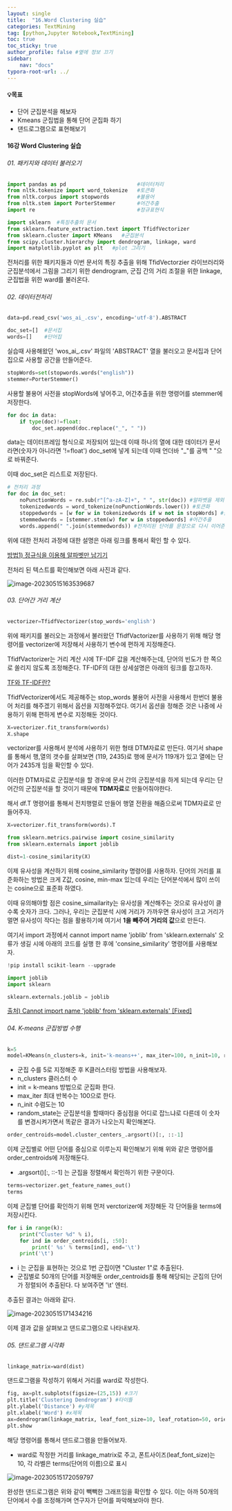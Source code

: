 ```yaml
---
layout: single
title:  "16.Word Clustering 실습"
categories: TextMining
tag: [python,Jupyter Notebook,TextMining]
toc: true
toc_sticky: true
author_profile: false #옆에 정보 끄기
sidebar: 
    nav: "docs"
typora-root-url: ../
---
```


<div class="notice--info">
<h4>💡목표</h4>
<ul>
    <li>단어 군집분석을 해보자</li>
    <li>Kmeans 군집법을 통해 단어 군집화 하기</li>
    <li>댄드로그램으로 표현해보기</li>
</ul>
</div>


#### 16강 Word Clustering 실습

###### 01. 패키지와 데이터 불러오기

```python
import pandas as pd                       #데이터처리
from nltk.tokenize import word_tokenize   #토큰화
from nltk.corpus import stopwords         #불용어
from nltk.stem import PorterStemmer       #어간추출
import re                                 #정규표현식

import sklearn  #특징추출의 문서
from sklearn.feature_extraction.text import TfidfVectorizer  
from sklearn.cluster import KMeans   #군집분석
from scipy.cluster.hierarchy import dendrogram, linkage, ward
import matplotlib.pyplot as plt   #plot 그리기
```

전처리를 위한 패키지들과 이번 문서의 특징 추출을 위해 TfidVectorzier 라이브러리와 군집분석에서 그림을 그리기 위한 dendrogram, 군집 간의 거리 조절을 위한 linkage, 군집법을 위한 ward를 불러온다.

###### 02. 데이터전처리

```python
data=pd.read_csv('wos_ai_.csv', encoding='utf-8').ABSTRACT

doc_set=[]  #문서집
words=[]    #단어집
```

실습때 사용해왔던 'wos_ai_.csv' 파일의 'ABSTRACT' 열을 불러오고 문서집과 단어집으로 사용할 공간을 만들어준다.

```python
stopWords=set(stopwords.words("english"))
stemmer=PorterStemmer()
```

사용할 불용어 사전을 stopWords에 넣어주고, 어간추출을 위한 명령어를 stemmer에 저장한다.

```python
for doc in data:
    if type(doc)!=float:
        doc_set.append(doc.replace("_", " "))
```

data는 데이터프레임 형식으로 저장되어 있는데 이때 하나의 열에 대한 데이터가 문서라면(숫자가 아니라면 '!=float') doc_set에 넣게 되는데 이때 언더바 "_"를 공백 " "으로 바꿔준다.

이때 doc_set은 리스트로 저장된다.

```python
# 전처리 과정
for doc in doc_set:
    noPunctionWords = re.sub(r"[^a-zA-Z]+", " ", str(doc)) #알파벳을 제외하고 공백처리
    tokenizedwords = word_tokenize(noPunctionWords.lower()) #토큰화
    stoppedwords = [w for w in tokenizedwords if w not in stopWords] #불용어처리
    stemmedwords = [stemmer.stem(w) for w in stoppedwords] #어간추출
    words.append(" ".join(stemmedwords)) #전처리된 단어를 문장으로 다시 이어준다.
```

위에 대한 전처리 과정에 대한 설명은 아래 링크를 통해서 확인 할 수 있다.

[방법1) 정규식을 이용해 알파벳만 남기기](https://songeunhwa.github.io/textmining/11Textmining/#%EB%B0%A9%EB%B2%951-%EC%A0%95%EA%B7%9C%EC%8B%9D%EC%9D%84-%EC%9D%B4%EC%9A%A9%ED%95%B4-%EC%95%8C%ED%8C%8C%EB%B2%B3%EB%A7%8C-%EB%82%A8%EA%B8%B0%EA%B8%B0)

전처리 된 텍스트를 확인해보면 아래 사진과 같다.

![image-20230515163539687](/images/image-20230515163539687.png)

###### 03. 단어간 거리 계산

```python
vectorizer=TfidfVectorizer(stop_words='english')
```

위에 패키지를 불러오는 과정에서 불러왔던 TfidfVactorizer를 사용하기 위해 해당 명령어를 vectorizer에 저장해서 사용하기 변수에 편하게 지정해준다.

TfidfVactorizer는 거리 계산 시에 TF-IDF 값을 계산해주는데, 단어의 빈도가 한 쪽으로 쏠리지 않도록 조정해준다. TF-IDF의 대한 상세설명은 아래의 링크를 참고하자.

[TF와 TF-IDF란?](https://songeunhwa.github.io/textmining/12Textmining/#1-tf%EC%99%80-tf-idf%EB%9E%80-)

TfidfVectorizer에서도 제공해주는 stop_words 불용어 사전을 사용해서 한번더 불용어 처리를 해주겠기 위해서 옵션을 지정해주었다. 여기서 옵션을 정해준 것은 나중에 사용하기 위해 편하게 변수로 지정해둔 것이다.

```python
X=vectorizer.fit_transform(words)
X.shape
```

vectorizer를 사용해서 분석에 사용하기 위한 형태 DTM자료로 만든다. 여기서 shape를 통해서 행,열의 갯수를 살펴보면 (119, 2435)로 행에 문서가 119개가 있고 열에는 단어가 2435개 임을 확인할 수 있다.

이러한 DTM자료로 군집분석을 할 경우에 문서 간의 군집분석을 하게 되는데 우리는 단어간의 군집분석을 할 것이기 때문에 **TDM자료**로 만들어줘야한다. 

해서 df.T 명령어를 통해서 전치행렬로 만들어 행열 전환을 해줌으로써 TDM자료로 만들어주자.

```python
X=vectorizer.fit_transform(words).T

from sklearn.metrics.pairwise import cosine_similarity
from sklearn.externals import joblib

dist=1-cosine_similarity(X) 
```

이제 유사성을 계산하기 위해 cosine_similarity 명령어를 사용하자. 단어의 거리를 표준화하는 방법은 크게 Z값, cosine, min-max 있는데 우리는 단어분석에서 많이 쓰이는 cosine으로 표준화 하였다.  

이때 유의해야할 점은 cosine_simailarity는 유사성을 계산해주는 것으로 유사성이 클수록 숫자가 크다. 그러나, 우리는 군집분석 시에 거리가 가까우면 유사성이 크고 거리가 멀면 유사성이 작다는 점을 활용하기에 여기서 **1을 빼주어 거리의 값**으로 만든다.

여기서 import 과정에서 cannot import name 'joblib' from 'sklearn.externals' 오류가 생길 시에 아래의 코드를 실행 한 후에 'consine_similarity' 명령어를 사용해보자.

```python
!pip install scikit-learn --upgrade

import joblib
import sklearn

sklearn.externals.joblib = joblib
```

[출처) Cannot import name 'joblib' from 'sklearn.externals' [Fixed]](https://bobbyhadz.com/blog/python-importerror-cannot-import-name-joblib-from-sklearn-externals)

###### 04. K-means 군집방법 수행

```python
k=5
model=KMeans(n_clusters=k, init='k-means++', max_iter=100, n_init=10, random_state=777).fit(X)
```

* 군집 수를 5로 지정해준 후 K클러스터링 방법을 사용해보자.
* n_clusters 클러스터 수
* init = k-means 방법으로 군집화 한다.
* max_iter 최대 반복수는 100으로 한다.
* n_init 수렴도는 10
* random_state는 군집분석을 할때마다 중심점을 어디로 잡느냐로 다른데 이 숫자를 변경시켜가면서 똑같은 결과가 나오는지 확인해본다.

```python
order_centroids=model.cluster_centers_.argsort()[:, ::-1]
```

이제 군집별로 어떤 단어를 중심으로 이루는지 확인해보기 위해 위와 같은 명령어를 order_centroids에 저장해둔다.

* .argsort()[:, ::-1] 는 군집을 정렬해서 확인하기 위한 구문이다.

```python
terms=vectorizer.get_feature_names_out()
terms
```

이제 군집별 단어를 확인하기 위해 먼저 verctorizer에 저장해둔 각 단어들을 terms에 저장시킨다.

```python
for i in range(k):
    print("Cluster %d" % i),
    for ind in order_centroids[i, :50]:
        print(' %s' % terms[ind], end='\t')
    print('\t')
```

* i 는 군집을 표현하는 것으로 1번 군집이면 "Cluster 1"로 추출된다.
* 군집별로 50개의 단어를 저장해둔 order_centroids를 통해 해당되는 군집의 단어가 정렬되어 추출된다.  다 보여주면 '\t' 엔터. 

추출된 결과는 아래와 같다.

![image-20230515171434216](/images/image-20230515171434216.png)

이제 결과 값을 살펴보고 댄드로그램으로 나타내보자.

###### 05. 댄드로그램 시각화

```python
linkage_matrix=ward(dist)
```

댄드로그램을 작성하기 위해서 거리를 ward로 작성한다.

```python
fig, ax=plt.subplots(figsize=(25,15)) #크기
plt.title('Clustering Dendrogram') #타이틀
plt.ylabel('Distance') #y제목
plt.xlabel('Word') #x제목
ax=dendrogram(linkage_matrix, leaf_font_size=10, leaf_rotation=50, orientation='top', labels=terms)
plt.show
```

해당 명령어를 통해서 댄드로그램을 만들어보자.

* ward로 작정한 거리를 linkage_matrix로 주고, 폰트사이즈(leaf_font_size)는 10,  각 라벨은 terms(단어의 이름)으로 표시

![image-20230515172059797](/images/image-20230515172059797.png)

완성한 댄드로그램은 위와 같이 빽빽한 그래프임을 확인할 수 있다. 이는 아까 50개의 단어에서 수를 조정해가며 연구자가 단어를 파악해보아야 한다.

